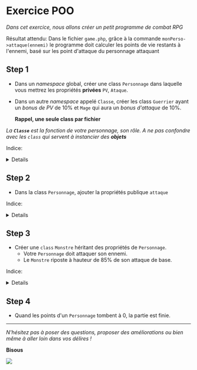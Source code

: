  # Exercice POO

*Dans cet exercice, nous allons créer un petit programme de combat RPG*

Résultat attendu:
Dans le fichier `game.php`, grâce à la commande `monPerso->attaque(ennemi)` le programme doit calculer les points de vie restants à l'ennemi, basé sur les point d'attaque du personnage attaquant

## Step 1

- Dans un *namespace* global, créer une class `Personnage` dans laquelle vous mettrez les propriétés **privées** `PV`, `Ataque`.

- Dans un autre *namespace* appelé `Classe`, créer les class `Guerrier` ayant un *bonus de PV* de 10% et `Mage` qui aura un *bonus d'attaque* de 10%.

    **Rappel, une seule class par fichier**

*La **`Classe`** est la fonction de votre personnage, son rôle. A ne pas confondre avec les `class` qui servent à instancier des **objets***

Indice:
<details>
`Attila = new Guerrier()`
</details>

## Step 2

- Dans la class `Personnage`, ajouter la propriétés publique `attaque` 

Indice:
<details>
Connaître les notions de: Namespace, Méthodes publiques, Propriétés privées, Héritage de classe
</details>

## Step 3

- Créer une `class` `Monstre` héritant des propriétés de `Personnage`.
  - Votre `Personnage` doit attaquer son ennemi.
  - Le `Monstre` riposte à hauteur de 85% de son attaque de base.

Indice:
<details>
Entrée:

`Attila->attaque(Glorg)`

Sortie:

`Ouille ! Glrog a perdu x PV. Il lui reste x points de vie`

`Glorg se défend et inflige x Points de dégats à Attila. Il vous reste x points de vie`
</details>

## Step 4

- Quand les points d'un `Personnage` tombent à 0, la partie est finie.

---

*N'hésitez pas à poser des questions, proposer des améliorations ou bien même à aller loin dans vos délires !*

**Bisous**

<img src='../../img/kiss.gif'>